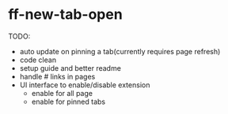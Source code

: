 # ff-new-tab-open

TODO:

- auto update on pinning a tab(currently requires page refresh)
- code clean
- setup guide and better readme
- handle # links in pages
- UI interface to enable/disable extension
  - enable for all page
  - enable for pinned tabs
